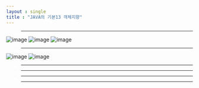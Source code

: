 ```yaml
---
layout : single
title : "JAVA의 기본13 객체지향"
---
```

>****

![image](https://user-images.githubusercontent.com/105334682/178894555-183f6185-a85b-4f89-9957-9d40d9bcd353.png)
![image](https://user-images.githubusercontent.com/105334682/178894587-974ab103-778f-4782-b0a2-752e1a96b1fe.png)
![image](https://user-images.githubusercontent.com/105334682/178894604-ce44b79c-3705-4042-b555-aa663e22b263.png)
>****

![image](https://user-images.githubusercontent.com/105334682/178894645-9b2df632-2e02-4753-8961-50e86880ffaa.png)
![image](https://user-images.githubusercontent.com/105334682/178894665-3488d878-bfd8-42bb-bc1d-68df932ec133.png)
>****


>****


>****


>****
